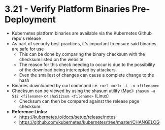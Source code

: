 # 3.21 - Verify Platform Binaries Pre-Deployment

- Kubernetes platform binaries are available via the Kubernetes Github repo's release
- As part of security best practices, it's important to ensure said binaries are safe for use
  - This can be done by comparing the binary checksum with the checksum
listed on the website.
  - The reason for this check needing to occur is due to the possibility of the download being intercepted by attackers.
  - Even the smallest of changes can cause a complete change to the hash
- Binaries downloaded by curl command i.e. `curl <url> -L -o <filename>`
- Checksum can be viewed by using the shasum utility (Mac): `shasum -a 512 <filename>` or `sha512sum <filename>` (Linux)
  - Checksum can then be compared against the release page checksum
- **Reference Links:**
  - <https://kubernetes.io/docs/setup/release/notes>
  - <https://github.com/kubernetes/kubernetes/tree/master/CHANGELOG>
